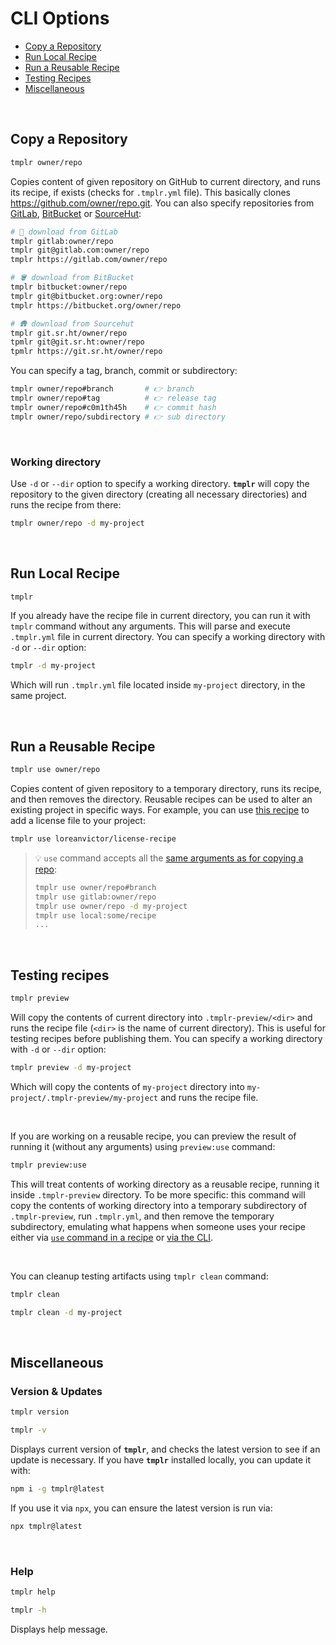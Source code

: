 # CLI Options

- [Copy a Repository](#copy-a-repository)
- [Run Local Recipe](#run-local-recipe)
- [Run a Reusable Recipe](#run-a-reusable-recipe)
- [Testing Recipes](#testing-recipes)
- [Miscellaneous](#miscellaneous)

<br/>

## Copy a Repository

```bash
tmplr owner/repo
```

Copies content of given repository on GitHub to current directory, and runs its recipe, if exists (checks for `.tmplr.yml` file). This basically clones https://github.com/owner/repo.git. You can also specify repositories from [GitLab](https://about.gitlab.com), [BitBucket](https://bitbucket.org) or [SourceHut](https://sourcehut.org):

```bash
# 🥽 download from GitLab
tmplr gitlab:owner/repo
tmplr git@gitlab.com:owner/repo
tmplr https://gitlab.com/owner/repo

# 🪣 download from BitBucket
tmplr bitbucket:owner/repo
tmplr git@bitbucket.org:owner/repo
tmplr https://bitbucket.org/owner/repo

# 🛖 download from Sourcehut
tmplr git.sr.ht/owner/repo
tpmlr git@git.sr.ht:owner/repo
tpmlr https://git.sr.ht/owner/repo
```

You can specify a tag, branch, commit or subdirectory:

```bash
tmplr owner/repo#branch       # 👉 branch
tmplr owner/repo#tag          # 👉 release tag
tmplr owner/repo#c0m1th45h    # 👉 commit hash
tmplr owner/repo/subdirectory # 👉 sub directory
```

<br>

### Working directory

Use `-d` or `--dir` option to specify a working directory. **`tmplr`** will copy the repository to the given directory (creating all necessary directories) and runs the recipe from there:

```bash
tmplr owner/repo -d my-project
```

<br>


## Run Local Recipe

```bash
tmplr
```

If you already have the recipe file in current directory, you can run it with `tmplr` command without any arguments. This will parse and execute `.tmplr.yml` file in current directory. You can specify a working directory with `-d` or `--dir` option:

```bash
tmplr -d my-project
```

Which will run `.tmplr.yml` file located inside `my-project` directory, in the same project.

<br>

## Run a Reusable Recipe

```bash
tmplr use owner/repo
```

Copies content of given repository to a temporary directory, runs its recipe, and then removes the directory. Reusable recipes
can be used to alter an existing project in specific ways. For example, you can use [this recipe](https://github.com/loreanvictor/license-recipe) to add a license file to your project:

```bash
tmplr use loreanvictor/license-recipe
```

> 💡 `use` command accepts all the [same arguments as for copying a repo](#copy-a-repository):
>
> ```bash
> tmplr use owner/repo#branch
> tmplr use gitlab:owner/repo
> tmplr use owner/repo -d my-project
> tmplr use local:some/recipe
> ...
> ```

<br>

## Testing recipes

```bash
tmplr preview
```

Will copy the contents of current directory into `.tmplr-preview/<dir>` and runs the recipe file (`<dir>` is the name of current directory). This is useful for testing recipes before publishing them. You can specify a working directory with `-d` or `--dir` option:

```bash
tmplr preview -d my-project
```

Which will copy the contents of `my-project` directory into `my-project/.tmplr-preview/my-project` and runs the recipe file.

<br>

If you are working on a reusable recipe, you can preview the result of running it (without any arguments)
using `preview:use` command:

```bash
tmplr preview:use
```

This will treat contents of working directory as a reusable recipe, running it inside `.tmplr-preview` directory. To be more specific: this command will copy the contents of working directory into a temporary subdirectory of `.tmplr-preview`, run `.tmplr.yml`, and then remove the temporary subdirectory, emulating what happens when someone uses your recipe either via [`use` command in a recipe](https://github.com/loreanvictor/tmplr#use) or [via the CLI](#running-reusable-recipe).

<br>

You can cleanup testing artifacts using `tmplr clean` command:

```bash
tmplr clean
```
```bash
tmplr clean -d my-project
```

<br>

## Miscellaneous

### Version & Updates

```bash
tmplr version
```
```bash
tmplr -v
```

Displays current version of **`tmplr`**, and checks the latest version to see if an update is necessary. If you have **`tmplr`** installed locally, you can update it with:

```bash
npm i -g tmplr@latest
```

If you use it via `npx`, you can ensure the latest version is run via:

```bash
npx tmplr@latest
```

<br>

### Help

```bash
tmplr help
```
```bash
tmplr -h
```

Displays help message.

<br>
